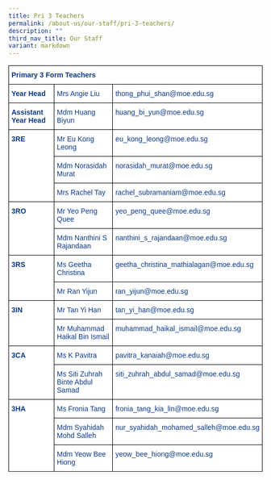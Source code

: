 ```yaml
---
title: Pri 3 Teachers
permalink: /about-us/our-staff/pri-3-teachers/
description: ""
third_nav_title: Our Staff
variant: markdown
---
```

<style type="text/css">
.tg  {border-collapse:collapse;border-spacing:0;}
.tg td{border-color:black;border-style:solid;border-width:1px;font-family:Arial, sans-serif;font-size:14px;
  overflow:hidden;padding:10px 5px;word-break:normal;}
.tg th{border-color:black;border-style:solid;border-width:1px;font-family:Arial, sans-serif;font-size:14px;
  font-weight:normal;overflow:hidden;padding:10px 5px;word-break:normal;}
.tg .tg-ifvt{background-color:#FFF;color:#0C3989;font-weight:bold;text-align:left;vertical-align:top}
.tg .tg-vvbc{background-color:#FFF;color:#0C3989;text-align:left;vertical-align:top}
</style>
<table class="tg">
<thead>
  <tr>
    <th class="tg-ifvt" colspan="3" style="border: 1px solid black">Primary 3 Form Teachers</th>
  </tr>
</thead>
<tbody>
  <tr>
    <td class="tg-ifvt" style="border: 1px solid black"><b>Year Head</b></td>
    <td class="tg-vvbc" style="border: 1px solid black">Mrs Angie Liu</td>
    <td class="tg-vvbc" style="border: 1px solid black">thong_phui_shan@moe.edu.sg</td>
  </tr>
  <tr>
    <td class="tg-ifvt" style="border: 1px solid black"><b>Assistant Year Head</b></td>
    <td class="tg-vvbc" style="border: 1px solid black">Mdm Huang Biyun</td>
    <td class="tg-vvbc" style="border: 1px solid black">huang_bi_yun@moe.edu.sg</td>
  </tr>
  <tr>
    <td class="tg-ifvt" rowspan="3" style="border: 1px solid black"><b>3RE</b></td>
    <td class="tg-vvbc" style="border: 1px solid black">Mr Eu Kong Leong</td>
    <td class="tg-vvbc" style="border: 1px solid black">eu_kong_leong@moe.edu.sg</td>
  </tr>
  <tr>
    <td class="tg-vvbc" style="border: 1px solid black">Mdm Norasidah Murat</td>
    <td class="tg-vvbc" style="border: 1px solid black">norasidah_murat@moe.edu.sg</td>
  </tr>
  <tr>
	<td class="tg-vvbc" style="border: 1px solid black">Mrs Rachel Tay </td>
    <td class="tg-vvbc" style="border: 1px solid black">rachel_subramaniam@moe.edu.sg</td>
  </tr>
  <tr>
    <td class="tg-ifvt" rowspan="2" style="border: 1px solid black"><b>3RO</b></td>
    <td class="tg-vvbc" style="border: 1px solid black">Mr Yeo Peng Quee</td>
    <td class="tg-vvbc" style="border: 1px solid black">yeo_peng_quee@moe.edu.sg</td>
  </tr>
  <tr>
    <td class="tg-vvbc" style="border: 1px solid black">Mdm Nanthini S Rajandaan</td>
    <td class="tg-vvbc" style="border: 1px solid black">nanthini_s_rajandaan@moe.edu.sg</td>
  </tr>
  <tr>
    <td class="tg-ifvt" rowspan="2" style="border: 1px solid black"><b>3RS</b></td>
    <td class="tg-vvbc" style="border: 1px solid black">Ms Geetha Christina</td>
    <td class="tg-vvbc" style="border: 1px solid black">geetha_christina_mathialagan@moe.edu.sg</td>
  </tr>
  <tr>
    <td class="tg-vvbc" style="border: 1px solid black">Mr Ran Yijun</td>
    <td class="tg-vvbc" style="border: 1px solid black">ran_yijun@moe.edu.sg</td>
  </tr>
  <tr>
    <td class="tg-ifvt" rowspan="2" style="border: 1px solid black"><b>3IN</b></td>
    <td class="tg-vvbc" style="border: 1px solid black">Mr Tan Yi Han</td>
    <td class="tg-vvbc" style="border: 1px solid black">tan_yi_han@moe.edu.sg</td>
  </tr>
  <tr>
    <td class="tg-vvbc" style="border: 1px solid black">Mr Muhammad Haikal Bin Ismail</td>
    <td class="tg-vvbc" style="border: 1px solid black">muhammad_haikal_ismail@moe.edu.sg</td>
  </tr>
  <tr>
    <td class="tg-ifvt" rowspan="2" style="border: 1px solid black"><b>3CA</b></td>
    <td class="tg-vvbc" style="border: 1px solid black">Ms K Pavitra</td>
    <td class="tg-vvbc" style="border: 1px solid black">pavitra_kanaiah@moe.edu.sg</td>
  </tr>
  <tr>
    <td class="tg-vvbc" style="border: 1px solid black">Ms Siti Zuhrah Binte Abdul Samad</td>
    <td class="tg-vvbc" style="border: 1px solid black">siti_zuhrah_abdul_samad@moe.edu.sg</td>
  </tr>
  <tr>
    <td class="tg-ifvt" rowspan="3" style="border: 1px solid black"><b>3HA</b></td>
    <td class="tg-vvbc" style="border: 1px solid black">Ms Fronia Tang</td>
    <td class="tg-vvbc" style="border: 1px solid black">fronia_tang_kia_lin@moe.edu.sg</td>
  </tr>
  <tr>
    <td class="tg-vvbc" style="border: 1px solid black">Mdm Syahidah Mohd Salleh</td>
    <td class="tg-vvbc" style="border: 1px solid black">nur_syahidah_mohamed_salleh@moe.edu.sg</td>
  </tr>
	<tr><td class="tg-vvbc" style="border: 1px solid black">Mdm Yeow Bee Hiong </td>
    <td class="tg-vvbc" style="border: 1px solid black">yeow_bee_hiong@moe.edu.sg</td>
  </tr>
  <tr>
</tr></tbody>
</table>
